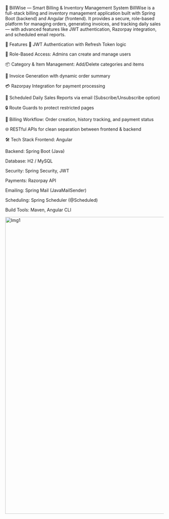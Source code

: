 🧾 BillWise — Smart Billing & Inventory Management System
BillWise is a full-stack billing and inventory management application built with Spring Boot (backend) and Angular (frontend). It provides a secure, role-based platform for managing orders, generating invoices, and tracking daily sales — with advanced features like JWT authentication, Razorpay integration, and scheduled email reports.

🚀 Features
🔐 JWT Authentication with Refresh Token logic

👤 Role-Based Access: Admins can create and manage users

📦 Category & Item Management: Add/Delete categories and items

📄 Invoice Generation with dynamic order summary

💳 Razorpay Integration for payment processing

📧 Scheduled Daily Sales Reports via email (Subscribe/Unsubscribe option)

🔒 Route Guards to protect restricted pages

🧾 Billing Workflow: Order creation, history tracking, and payment status

🌐 RESTful APIs for clean separation between frontend & backend

🛠️ Tech Stack
Frontend: Angular

Backend: Spring Boot (Java)

Database: H2 / MySQL

Security: Spring Security, JWT

Payments: Razorpay API

Emailing: Spring Mail (JavaMailSender)

Scheduling: Spring Scheduler (@Scheduled)

Build Tools: Maven, Angular CLI

<img width="942" alt="Img1" src="https://github.com/user-attachments/assets/36234506-a141-493b-be03-d2fe6349a9e3" />

